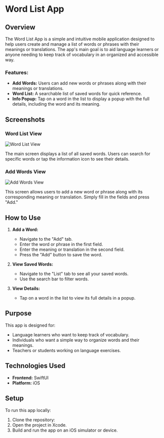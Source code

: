 # Word List App

## Overview
The Word List App is a simple and intuitive mobile application designed to help users create and manage a list of words or phrases with their meanings or translations. The app's main goal is to aid language learners or anyone needing to keep track of vocabulary in an organized and accessible way.

### Features:
- **Add Words:** Users can add new words or phrases along with their meanings or translations.
- **Word List:** A searchable list of saved words for quick reference.
- **Info Popup:** Tap on a word in the list to display a popup with the full details, including the word and its meaning.

## Screenshots

### Word List View
![Word List View](https://github.com/user-attachments/assets/6885e5d8-a693-4c17-89b0-7f3ec494abeb)

The main screen displays a list of all saved words. Users can search for specific words or tap the information icon to see their details.

### Add Words View
![Add Words View](https://github.com/user-attachments/assets/909bfcf5-e1c3-41c3-91bf-a3675f601e73)

This screen allows users to add a new word or phrase along with its corresponding meaning or translation. Simply fill in the fields and press "Add."

## How to Use
1. **Add a Word:**
   - Navigate to the "Add" tab.
   - Enter the word or phrase in the first field.
   - Enter the meaning or translation in the second field.
   - Press the "Add" button to save the word.

2. **View Saved Words:**
   - Navigate to the "List" tab to see all your saved words.
   - Use the search bar to filter words.

3. **View Details:**
   - Tap on a word in the list to view its full details in a popup.

## Purpose
This app is designed for:
- Language learners who want to keep track of vocabulary.
- Individuals who want a simple way to organize words and their meanings.
- Teachers or students working on language exercises.

## Technologies Used
- **Frontend:** SwiftUI
- **Platform:** iOS

## Setup
To run this app locally:
1. Clone the repository:
2. Open the project in Xcode.
3. Build and run the app on an iOS simulator or device.



